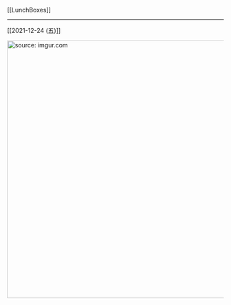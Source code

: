 [[LunchBoxes]]

---

[[2021-12-24 (五)]]

<a href="https://imgur.com/oURraZu"><img src="https://i.imgur.com/oURraZu.jpg" title="source: imgur.com" width="600px" /></a>
